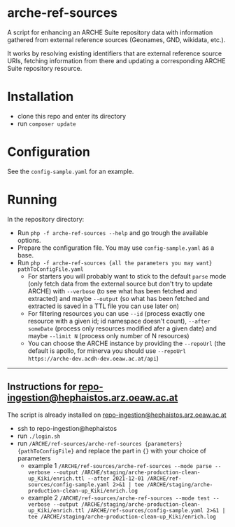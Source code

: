 # arche-ref-sources

A script for enhancing an ARCHE Suite repository data with information gathered from external reference sources (Geonames, GND, wikidata, etc.).

It works by resolving existing identifiers that are external reference source URIs, fetching information from there and updating a corresponding ARCHE Suite repository resource.

# Installation

* clone this repo and enter its directory
* run `composer update`

# Configuration

See the `config-sample.yaml` for an example.

# Running

In the repository directory:

* Run `php -f arche-ref-sources --help` and go trough the available options.
* Prepare the configuration file. You may use `config-sample.yaml` as a base.
* Run `php -f arche-ref-sources {all the parameters you may want} pathToConfigFile.yaml`
  * For starters you will probably want to stick to the default `parse` mode (only fetch data from the external source but don't try to update ARCHE) with `--verbose` (to see what has been fetched and extracted) and maybe `--output` (so what has been fetched and extracted is saved in a TTL file you can use later on)
  * For filtering resources you can use `--id` (process exactly one resource with a given id; id namespace doesn't count), `--after someDate` (process only resources modified afer a given date) and maybe `--limit N` (process only number of N resources)
  * You can choose the ARCHE instance by providing the `--repoUrl` (the default is apollo, for minerva you should use `--repoUrl https://arche-dev.acdh-dev.oeaw.ac.at/api`)

---

## Instructions for repo-ingestion@hephaistos.arz.oeaw.ac.at

The script is already installed on repo-ingestion@hephaistos.arz.oeaw.ac.at

* ssh to repo-ingestion@hephaistos
* run `./login.sh`
* run `/ARCHE/ref-sources/arche-ref-sources {parameters} {pathToConfigFile}` and replace the part in `{}` with your choice of parameters
  * example 1 `/ARCHE/ref-sources/arche-ref-sources --mode parse --verbose --output /ARCHE/staging/arche-production-clean-up_Kiki/enrich.ttl --after 2021-12-01 /ARCHE/ref-sources/config-sample.yaml 2>&1 | tee /ARCHE/staging/arche-production-clean-up_Kiki/enrich.log`
  * example 2 `/ARCHE/ref-sources/arche-ref-sources --mode test --verbose --output /ARCHE/staging/arche-production-clean-up_Kiki/enrich.ttl /ARCHE/ref-sources/config-sample.yaml 2>&1 | tee /ARCHE/staging/arche-production-clean-up_Kiki/enrich.log` 



